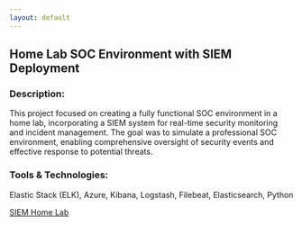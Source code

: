 ```yaml
---
layout: default
---
```


## Home Lab SOC Environment with SIEM Deployment

### **Description**: 
This project focused on creating a fully functional SOC environment in a home lab, incorporating a SIEM system for real-time security monitoring and incident management. The goal was to simulate a professional SOC environment, enabling comprehensive oversight of security events and effective response to potential threats.

### **Tools & Technologies**: 
Elastic Stack (ELK), Azure, Kibana, Logstash, Filebeat, Elasticsearch, Python

[SIEM Home Lab](./SIEM_Lab.html)

